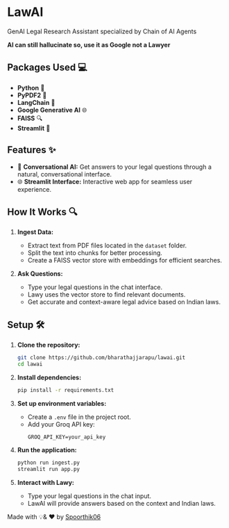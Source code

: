 # LawAI
GenAI Legal Research Assistant specialized by Chain of AI Agents

**AI can still hallucinate so, use it as Google not a Lawyer**

## Packages Used 💻

- **Python** 🐍
- **PyPDF2** 📄
- **LangChain** 🔗
- **Google Generative AI** 🌐
- **FAISS** 🔍
- **Streamlit** 🌟

## Features ✨

- 💬 **Conversational AI:** Get answers to your legal questions through a natural, conversational interface.
- 🌐 **Streamlit Interface:** Interactive web app for seamless user experience.

## How It Works 🔍

1. **Ingest Data:**
   - Extract text from PDF files located in the `dataset` folder.
   - Split the text into chunks for better processing.
   - Create a FAISS vector store with embeddings for efficient searches.

2. **Ask Questions:**
   - Type your legal questions in the chat interface.
   - Lawy uses the vector store to find relevant documents.
   - Get accurate and context-aware legal advice based on Indian laws.

## Setup 🛠️

1. **Clone the repository:**
   ```bash
   git clone https://github.com/bharathajjarapu/lawai.git
   cd lawai
   ```

2. **Install dependencies:**
   ```bash
   pip install -r requirements.txt
   ```

3. **Set up environment variables:**
   - Create a `.env` file in the project root.
   - Add your Groq API key:
     ```
     GROQ_API_KEY=your_api_key
     ```

4. **Run the application:**
   ```bash
   python run ingest.py
   streamlit run app.py
   ```

2. **Interact with Lawy:**
   - Type your legal questions in the chat input.
   - LawAI will provide answers based on the context and Indian laws.

Made with 💡& ❤️ by [Spoorthik06]((https://github.com/Spoorthik06))
